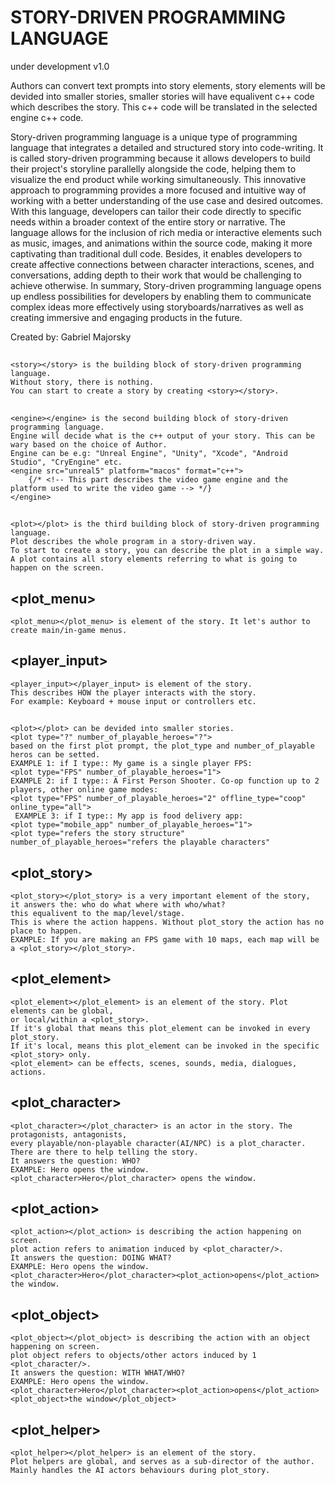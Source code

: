 # STORY-DRIVEN PROGRAMMING LANGUAGE
under development v1.0

Authors can convert text prompts into story elements, 
story elements will be devided into smaller stories,
smaller stories will have equalivent c++ code which describes the story.
This c++ code will be translated in the selected engine c++ code.


Story-driven programming language is a unique type of programming language that integrates a detailed and structured story into code-writing. It is called story-driven programming because it allows developers to build their project's storyline parallelly alongside the code, helping them to visualize the end product while working simultaneously.
This innovative approach to programming provides a more focused and intuitive way of working with a better understanding of the use case and desired outcomes. With this language, developers can tailor their code directly to specific needs within a broader context of the entire story or narrative.
The language allows for the inclusion of rich media or interactive elements such as music, images, and animations within the source code, making it more captivating than traditional dull code. Besides, it enables developers to create affective connections between character interactions, scenes, and conversations, adding depth to their work that would be challenging to achieve otherwise.
In summary, Story-driven programming language opens up endless possibilities for developers by enabling them to communicate complex ideas more effectively using storyboards/narratives as well as creating immersive and engaging products in the future.

Created by: Gabriel Majorsky



## <story>


```
<story></story> is the building block of story-driven programming language.
Without story, there is nothing.
You can start to create a story by creating <story></story>.
```

## <engine>


```
<engine></engine> is the second building block of story-driven programming language.
Engine will decide what is the c++ output of your story. This can be wary based on the choice of Author.
Engine can be e.g: "Unreal Engine", "Unity", "Xcode", "Android Studio", "CryEngine" etc.
<engine src="unreal5" platform="macos" format="c++">
    {/* <!-- This part describes the video game engine and the platform used to write the video game --> */}
</engine> 
```

## <plot>


```
<plot></plot> is the third building block of story-driven programming language.
Plot describes the whole program in a story-driven way.
To start to create a story, you can describe the plot in a simple way.
A plot contains all story elements referring to what is going to happen on the screen.
```


## <plot_menu>

```
<plot_menu></plot_menu> is element of the story. It let's author to create main/in-game menus.
```

## <player_input>

```
<player_input></player_input> is element of the story. 
This describes HOW the player interacts with the story.
For example: Keyboard + mouse input or controllers etc.
```

## <plot> 

```
<plot></plot> can be devided into smaller stories.
<plot type="?" number_of_playable_heroes="?">
based on the first plot prompt, the plot_type and number_of_playable heros can be setted.
EXAMPLE 1: if I type:: My game is a single player FPS:
<plot type="FPS" number_of_playable_heroes="1">
EXAMPLE 2: if I type:: A First Person Shooter. Co-op function up to 2 players, other online game modes:
<plot type="FPS" number_of_playable_heroes="2" offline_type="coop" online_type="all">
 EXAMPLE 3: if I type:: My app is food delivery app:
<plot type="mobile_app" number_of_playable_heroes="1">
<plot type="refers the story structure" number_of_playable_heroes="refers the playable characters"
```

## <plot_story>

```
<plot_story></plot_story> is a very important element of the story,
it answers the: who do what where with who/what?
this equalivent to the map/level/stage.
This is where the action happens. Without plot_story the action has no place to happen.
EXAMPLE: If you are making an FPS game with 10 maps, each map will be a <plot_story></plot_story>.
```

## <plot_element>

```
<plot_element></plot_element> is an element of the story. Plot elements can be global, 
or local/within a <plot_story>.
If it's global that means this plot_element can be invoked in every plot_story.
If it's local, means this plot_element can be invoked in the specific <plot_story> only.
<plot_element> can be effects, scenes, sounds, media, dialogues, actions.
```

## <plot_character>

```
<plot_character></plot_character> is an actor in the story. The protagonists, antagonists, 
every playable/non-playable character(AI/NPC) is a plot_character.
There are there to help telling the story.
It answers the question: WHO?
EXAMPLE: Hero opens the window. 
<plot_character>Hero</plot_character> opens the window. 
```

## <plot_action>

```
<plot_action></plot_action> is describing the action happening on screen.
plot action refers to animation induced by <plot_character/>.
It answers the question: DOING WHAT?
EXAMPLE: Hero opens the window. 
<plot_character>Hero</plot_character><plot_action>opens</plot_action> the window. 
```

## <plot_object>

```
<plot_object></plot_object> is describing the action with an object happening on screen.
plot object refers to objects/other actors induced by 1 <plot_character/>.
It answers the question: WITH WHAT/WHO?
EXAMPLE: Hero opens the window. 
<plot_character>Hero</plot_character><plot_action>opens</plot_action><plot_object>the window</plot_object> 
```

## <plot_helper>

```
<plot_helper></plot_helper> is an element of the story. 
Plot helpers are global, and serves as a sub-director of the author.
Mainly handles the AI actors behaviours during plot_story.
```
